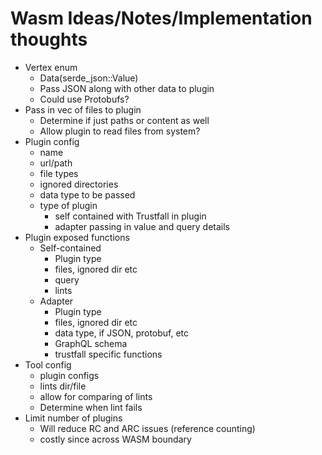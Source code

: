 # Wasm Ideas/Notes/Implementation thoughts

 * Vertex enum
   * Data(serde_json::Value)
   * Pass JSON along with other data to plugin
   * Could use Protobufs?
 * Pass in vec of files to plugin
   * Determine if just paths or content as well
   * Allow plugin to read files from system?
 * Plugin config
   * name
   * url/path
   * file types
   * ignored directories
   * data type to be passed
   * type of plugin
     * self contained with Trustfall in plugin
     * adapter passing in value and query details
 * Plugin exposed functions
   * Self-contained
     * Plugin type
     * files, ignored dir etc
     * query
     * lints
   * Adapter
     * Plugin type
     * files, ignored dir etc
     * data type, if JSON, protobuf, etc
     * GraphQL schema
     * trustfall specific functions
 * Tool config
   * plugin configs
   * lints dir/file
   * allow for comparing of lints
   * Determine when lint fails
 * Limit number of plugins
   * Will reduce RC and ARC issues (reference counting)
   * costly since across WASM boundary
